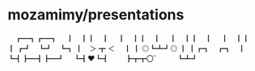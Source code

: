 # mozamimy/presentations

　┏━┓┏━┓
　┃　┃┃　┃
　┃　┃┃　┃
　┃　┃┃　┃
　┃　┃┃　┃
┏┛　┗┛　┗┓
┃　＞ ┳ ＜ 　┃
┃ ◎┗┻┛◎ ┃
┃┏┓　┏┓　┃
┗┫┣━┫┣━┛
　┗┫♥┗┫
　　┣┳┳〇゛
　　┗┻┛
